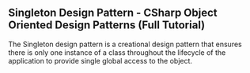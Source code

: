 ## Singleton Design Pattern - CSharp Object Oriented Design Patterns (Full Tutorial)
 
The Singleton design pattern is a creational design pattern that ensures there 
is only one instance of a class throughout the lifecycle of the application to 
provide single global access to the object.

